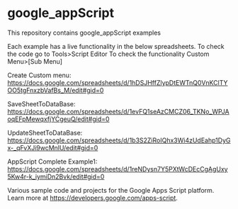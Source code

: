 # google_appScript

This repository contains google_appScript examples

Each example has a live functionality in the below spreadsheets. 
To check the code go to Tools>Script Editor
To check the functionality Custom Menu>[Sub Menu]

Create Custom menu:
https://docs.google.com/spreadsheets/d/1hDSJHffZlypDtEWTnQ0VnKClTYOO5tgFnxzbVafBs_M/edit#gid=0

SaveSheetToDataBase:
https://docs.google.com/spreadsheets/d/1evFQ1seAzCMCZ06_TKNo_WPJAoqEFpMewqxfjYCgeuQ/edit#gid=0


UpdateSheetToDataBase:     
https://docs.google.com/spreadsheets/d/1b3S2ZiRoIQhx3Wi4zUdEahp1DyGx-_qFvXJi9wcMnlU/edit#gid=0

AppScript Complete Example1:          
https://docs.google.com/spreadsheets/d/1reNDysn7Y5PXtWcDEcCgAgUxy5Kw4r-k_iymiDn2Bvk/edit#gid=0

Various sample code and projects for the Google Apps Script platform.    
Learn more at https://developers.google.com/apps-script.


